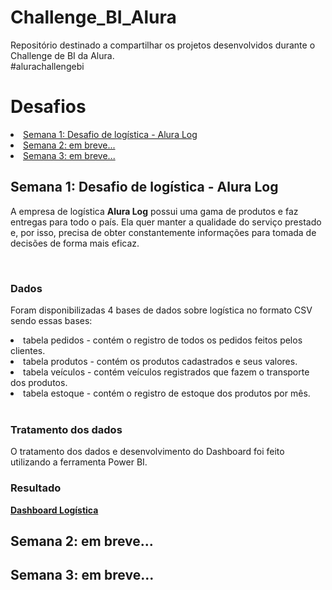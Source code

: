 # Challenge_BI_Alura
Repositório destinado a compartilhar os projetos desenvolvidos durante o Challenge de BI da Alura.  
#alurachallengebi

<h1>Desafios</h1>

  <li><a href="#week01"> Semana 1: Desafio de logística - Alura Log</a></li>
  <li><a href="#week02"> Semana 2: em breve...</a></li>
  <li><a href="#week03"> Semana 3: em breve...</a></li>
  
<!--Título da semana 1 -->
<h2><a id="week01"</a>Semana 1: Desafio de logística - Alura Log</h2>
  <p>A empresa de logística <b>Alura Log</b> possui uma gama de produtos e faz entregas para todo o país. Ela quer manter a qualidade do serviço prestado e, por isso, precisa de obter constantemente informações para tomada de decisões de forma mais eficaz.</p>
  <br>
  <h3><strong>Dados</strong></h3>
    <p>Foram disponibilizadas 4 bases de dados sobre logística no formato CSV sendo essas bases:</p>
      <li>tabela pedidos - contém o registro de todos os pedidos feitos pelos clientes.</li>
      <li>tabela produtos - contém os produtos cadastrados e seus valores.</li>
      <li>tabela veículos - contém veículos registrados que fazem o transporte dos produtos.</li>
      <li>tabela estoque - contém o registro de estoque dos produtos por mês.</li>
  <br>
  <h3><strong>Tratamento dos dados</strong></h3>
    <p> O tratamento dos dados e desenvolvimento do Dashboard foi feito utilizando a ferramenta Power BI.</p>
  <h3><strong>Resultado</strong></h3>
    <p><strong><a href="https://app.powerbi.com/view?r=eyJrIjoiZjg3ODQzMTktMWVjOC00ZDBhLTk0ZmItNmY3MmE4Y2UxMjRjIiwidCI6ImMzZjM2NDZlLWRmY2ItNDlhNS04ZGUxLTc1ODA1Mjg4NTc1YyJ9">Dashboard Logística</a></strong></p>

<!--Título da semana 1 -->
<h2><a id="week02"</a>Semana 2: em breve...</h2>

<!--Título da semana 1 -->
<h2><a id="week03"</a>Semana 3: em breve...</h2>

